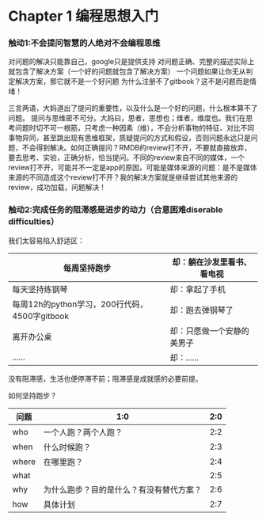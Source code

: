 # Chapter 1 编程思想入门



### 触动1:不会提问智慧的人绝对不会编程思维

对问题的解决只能靠自己，google只是提供支持
对问题正确、完整的描述实际上就包含了解决方案（一个好的问题就包含了解决方案）
一个问题如果让你无从判定解决方案，那它就不是一个好问题
为什么注册不了gitbook？这不是问题而是情绪！

三言两语，大妈道出了提问的重要性，以及什么是一个好的问题，什么根本算不了问题。
提问与思维密不可分。大妈曰，思者，思想也；维者，维度也。我们在思考问题时切不可一根筋，只考虑一种因素（维），不会分析事物的特征、对比不同事物异同，甚至跳出现有思维框架，质疑提问的方式和假设，否则问题永远只是问题，不会得到解决。如何正确提问？RMDB的review打不开，不要就直接放弃，要去思考、实验，正确分析，恰当提问。不同的review来自不同的媒体，一个review打不开，可能并不一定是app的原因，可能是媒体来源的问题：是不是媒体来源的不同造成这个review打不开？我的解决方案就是继续尝试其他来源的review，成功加载，问题解决！




### 触动2:完成任务的阻滞感是进步的动力（合意困难diserable difficulties）

我们太容易陷入舒适区：

| 每周坚持跑步 | 却：躺在沙发里看书、看电视 |
| -- | -- |
| 每天坚持练钢琴 | 却：拿起了手机 |
| 每周12h的python学习，200行代码，4500字gitbook | 却：跑去弹钢琴了 |
| 离开办公桌 | 却：只愿做一个安静的美男子 |
|  ...... | 却：...... |

没有阻滞感，生活也便停滞不前；阻滞感是成就感的必要前提。

如何坚持跑步？

| 问题 | 1:0 | 2:0 |
| -- | -- | -- |
| who | 一个人跑？两个人跑？ | 2:2 |
| when | 什么时候跑？ | 2:3 |
| where | 在哪里跑？ | 2:4 |
| what |  | 2:5 |
| why | 为什么跑步？目的是什么？有没有替代方案？ | 2:6 |
| how | 具体计划 | 2:7 |





















